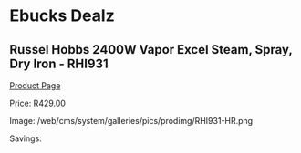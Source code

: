 
# Ebucks Dealz
## Russel Hobbs 2400W Vapor Excel Steam, Spray, Dry Iron - RHI931
[Product Page](https://www.ebucks.com/web/shop/productSelected.do?prodId=1214498327&catId=704981826)

Price: R429.00

Image: /web/cms/system/galleries/pics/prodimg/RHI931-HR.png

Savings: 


	